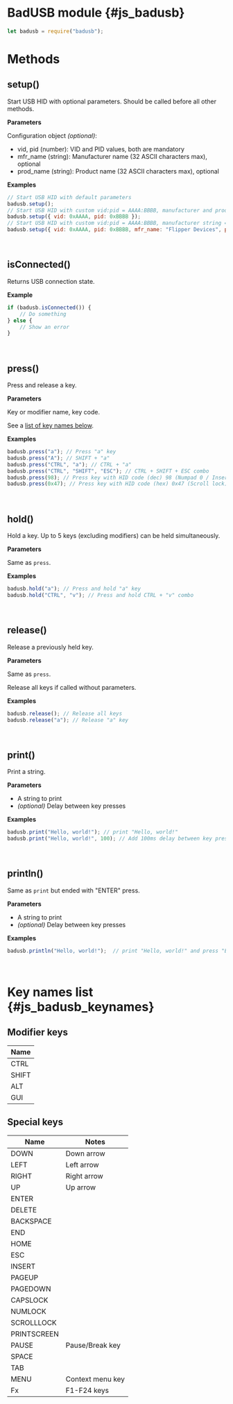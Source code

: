 # BadUSB module {#js_badusb}

```js
let badusb = require("badusb");
```
# Methods
## setup()
Start USB HID with optional parameters. Should be called before all other methods.

**Parameters**

Configuration object *(optional)*:
- vid, pid (number): VID and PID values, both are mandatory
- mfr_name (string): Manufacturer name (32  ASCII characters max), optional
- prod_name (string): Product name (32  ASCII characters max), optional

**Examples**
```js
// Start USB HID with default parameters
badusb.setup();
// Start USB HID with custom vid:pid = AAAA:BBBB, manufacturer and product strings not defined
badusb.setup({ vid: 0xAAAA, pid: 0xBBBB }); 
// Start USB HID with custom vid:pid = AAAA:BBBB, manufacturer string = "Flipper Devices", product string = "Flipper Zero"
badusb.setup({ vid: 0xAAAA, pid: 0xBBBB, mfr_name: "Flipper Devices", prod_name: "Flipper Zero" });
```

<br>

## isConnected()
Returns USB connection state.

**Example**
```js
if (badusb.isConnected()) {
    // Do something
} else {
    // Show an error
}
```

<br>

## press()
Press and release a key.

**Parameters**

Key or modifier name, key code.

See a [list of key names below](#js_badusb_keynames).

**Examples**
```js
badusb.press("a"); // Press "a" key
badusb.press("A"); // SHIFT + "a"
badusb.press("CTRL", "a"); // CTRL + "a"
badusb.press("CTRL", "SHIFT", "ESC"); // CTRL + SHIFT + ESC combo
badusb.press(98); // Press key with HID code (dec) 98 (Numpad 0 / Insert)
badusb.press(0x47); // Press key with HID code (hex) 0x47 (Scroll lock)
```

<br>

## hold()
Hold a key. Up to 5 keys (excluding modifiers) can be held simultaneously.

**Parameters**

Same as `press`.

**Examples**
```js
badusb.hold("a"); // Press and hold "a" key
badusb.hold("CTRL", "v"); // Press and hold CTRL + "v" combo
```

<br>

## release()
Release a previously held key.

**Parameters**

Same as `press`.

Release all keys if called without parameters.

**Examples**
```js
badusb.release(); // Release all keys
badusb.release("a"); // Release "a" key
```

<br>

## print()
Print a string.

**Parameters**

- A string to print
- *(optional)* Delay between key presses

**Examples**
```js
badusb.print("Hello, world!"); // print "Hello, world!"
badusb.print("Hello, world!", 100); // Add 100ms delay between key presses
```
<br>

## println()
Same as `print` but ended with "ENTER" press.

**Parameters**

- A string to print
- *(optional)* Delay between key presses

**Examples**
```js
badusb.println("Hello, world!");  // print "Hello, world!" and press "ENTER"
```
<br>

# Key names list {#js_badusb_keynames}

## Modifier keys

| Name          |
| ------------- |
| CTRL          |
| SHIFT         |
| ALT           |
| GUI           |

## Special keys

| Name               | Notes            |
| ------------------ | ---------------- |
| DOWN               | Down arrow       |
| LEFT               | Left arrow       |
| RIGHT              | Right arrow      |
| UP                 | Up arrow         |
| ENTER              |                  |
| DELETE             |                  |
| BACKSPACE          |                  |
| END                |                  |
| HOME               |                  |
| ESC                |                  |
| INSERT             |                  |
| PAGEUP             |                  |
| PAGEDOWN           |                  |
| CAPSLOCK           |                  |
| NUMLOCK            |                  |
| SCROLLLOCK         |                  |
| PRINTSCREEN        |                  |
| PAUSE              | Pause/Break key  |
| SPACE              |                  |
| TAB                |                  |
| MENU               | Context menu key |
| Fx                 | F1-F24 keys      |
